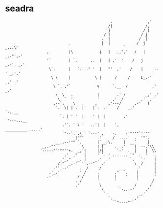 # seadra

                                                    .                ,'
                                                   /|               /,
                                                  'j               / |
                                                 / |              / j
                                                .  |             /  |
                                 .              |  |      _     /  j                _,..\r
                       ,         |\            j   |   _,",'   /   |           _.-"',-'
                       '`        | `.      ,.  |   | ,'  '    /   j        _.-', _.'
                        \`.      |   `...-" '  |   "'  ,'    /    |    _.-' _.','
                         \ \     |           \ |      /     /     L_.-'  _,' .'
                          \ `. ,"`            v      `.__  /           ,' _.'
                           \  \   .           |        .' /         _,' ,'
                            \  `  '           '      ,'  /        ,'  ,'
                          .--`.    \   .     .     .'---/      ,-'   (
                           `.  \| | .  |    |`.  .'    /    _,'       `-..__
                             `. | ' '  |    ' |  |        ,'                `"---...__
                              .'`. ` \ '   ..'|  |    `,              __________......"
                              `"--`.`.\ ` `---' ,    -.    -'"'""`''""
                                    |""`      .'     /  .._.'  .  `"`.
                           __..--'"" `.       |`__|\.     |  __`     |
                     _,.-"'            \      | |     .  .'    |  --.'\\
                    `-----"`'""''+.  _,'|     |/|      `-'  .  |    |  \\
                               .' _,"   |     ' `..'_......._`"  .  '   .
                             .'_,"   _. |    _.'  ,'         `.   `'    |
                            /."  _.-'  '`.--"   .'             \  /     |
                          .''_.-'     .  /     /        __      .'      |
                        ,'_.'         ' /     .       ,"  `.    |       |
                       .-'           / /      |       |    '    |       '
                                    . /       '       '         '      /
                                    ,'         \       .       /      /
                                                \       `-...-'     .'
                                                 `.              _,'
                                                   `._        _,"
                                                      `"----"'
